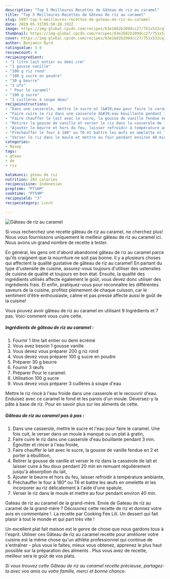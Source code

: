 ```yaml
---
description: "Top 5 Meilleures Recettes de Gâteau de riz au caramel"
title: "Top 5 Meilleures Recettes de Gâteau de riz au caramel"
slug: 5897-top-5-meilleures-recettes-de-gateau-de-riz-au-caramel
date: 2020-05-31T05:50:28.192Z
image: https://img-global.cpcdn.com/recipes/63e1682b209dcc27/751x532cq70/gateau-de-riz-au-caramel-photo-principale-de-la-recette.jpg
thumbnail: https://img-global.cpcdn.com/recipes/63e1682b209dcc27/751x532cq70/gateau-de-riz-au-caramel-photo-principale-de-la-recette.jpg
cover: https://img-global.cpcdn.com/recipes/63e1682b209dcc27/751x532cq70/gateau-de-riz-au-caramel-photo-principale-de-la-recette.jpg
author: Benjamin Byrd
ratingvalue: 3.9
reviewcount: 6
recipeingredient:
- "1 litre lait entier ou demi crm"
- "1 gousse vanille"
- "200 g riz rond"
- "100 g sucre en poudre"
- "30 g beurre"
- "3 ufs"
- " Pour le caramel"
- "100 g sucre"
- "3 cuillères à soupe deau"
recipeinstructions:
- "Dans une casserole, mettre le sucre et l&#39;eau pour faire le caramel. Une fois cuit, le verser dans un moule à manqué ou un plat à gratin,"
- "Faire cuire le riz dans une casserole d&#39;eau bouillante pendant 3 min. Égoutter et rincer à l&#39;eau froide,"
- "Faire chauffer le lait avec le sucre, la gousse de vanille fendue en 2 et porter à ébullition,"
- "Retirer la gousse de vanille et verser le riz dans la casserole de lait et laisser cuire à feu doux pendant 20 min en remuant régulièrement jusqu&#39;à absorption du lait,"
- "Ajouter le beurre et hors du feu, laisser refroidir à température ambiante,"
- "Préchauffer le four à 180° ou T6 et battre les œufs en omelette et les incorporer au riz délicatement à l&#39;aide d&#39;une spatule,"
- "Verser le riz dans le moule et mettre au four pendant environ 40 min."
categories:
- Resep
tags:
- gteau
- de
- riz

katakunci: gteau de riz 
nutrition: 283 calories
recipecuisine: Indonesian
preptime: "PT16M"
cooktime: "PT59M"
recipeyield: "3"
recipecategory: Lunch

---
```



![Gâteau de riz au caramel](https://img-global.cpcdn.com/recipes/63e1682b209dcc27/751x532cq70/gateau-de-riz-au-caramel-photo-principale-de-la-recette.jpg)

Si vous recherchez une recette gâteau de riz au caramel, ne cherchez plus! Nous vous fournissons uniquement le meilleur gâteau de riz au caramel ici. Nous avons un grand nombre de recette à tester.

En général, les gens ont d'abord abandonné gâteau de riz au caramel parce qu'ils craignent que la nourriture ne soit pas bonne. Il y a plusieurs choses qui affectent la qualité gustative de gâteau de riz au caramel! En partant du type d'ustensile de cuisine, assurez-vous toujours d'utiliser des ustensiles de cuisine de qualité et toujours en bon état. Ensuite, la qualité des ingrédients utilisés affecte également le goût, vous devez donc utiliser des ingrédients frais. Et enfin, pratiquez-vous pour reconnaître les différentes saveurs de la cuisine, profitez pleinement de chaque cuisson, car le sentiment d'être enthousiaste, calme et pas pressé affecte aussi le goût de la cuisine!

<!--inarticleads1-->

Vous pouvez avoir gâteau de riz au caramel en utilisant 9 Ingrédients et 7 pas. Voici comment vous cuire cette.

##### Ingrédients de gâteau de riz au caramel :

1. Fournir 1 litre lait entier ou demi écrémé
1. Vous avez besoin 1 gousse vanille
1. Vous devez vous préparer 200 g riz rond
1. Vous devez vous préparer 100 g sucre en poudre
1. Préparer 30 g beurre
1. Fournir 3 œufs
1. Préparer  Pour le caramel:
1. Utilisation 100 g sucre
1. Vous devez vous préparer 3 cuillères à soupe d&#39;eau


Mettre le riz rincé à l&#39;eau froide dans une casserole et le recouvrir d&#39;eau. Enduisez avec ce caramel le fond et les parois d&#39;un moule. Déversez-y la pâte à base de riz. Pour en savoir plus sur les aliments de cette. 

<!--inarticleads2-->

##### Gâteau de riz au caramel pas à pas :

1. Dans une casserole, mettre le sucre et l&#39;eau pour faire le caramel. Une fois cuit, le verser dans un moule à manqué ou un plat à gratin,
1. Faire cuire le riz dans une casserole d&#39;eau bouillante pendant 3 min. Égoutter et rincer à l&#39;eau froide,
1. Faire chauffer le lait avec le sucre, la gousse de vanille fendue en 2 et porter à ébullition,
1. Retirer la gousse de vanille et verser le riz dans la casserole de lait et laisser cuire à feu doux pendant 20 min en remuant régulièrement jusqu&#39;à absorption du lait,
1. Ajouter le beurre et hors du feu, laisser refroidir à température ambiante,
1. Préchauffer le four à 180° ou T6 et battre les œufs en omelette et les incorporer au riz délicatement à l&#39;aide d&#39;une spatule,
1. Verser le riz dans le moule et mettre au four pendant environ 40 min.


Gateau de riz au caramel de la grand-mère. Envie de Gateau de riz au caramel de la grand-mère ? Découvrez cette recette de riz et donnez votre avis en commentaire !. La recette par Cooking Fée Lili. Un dessert qui fait plaisir à tout le monde et qui part très vite ! 

<!--inarticleads1-->

<p>
Un excellent plat fait maison est le genre de chose que nous gardons tous à l'esprit. Utiliser ces Gâteau de riz au caramel recette pour améliorer votre cuisine est la même chose qu'un athlète professionnel qui continue de s'entraîner - plus vous le faites, mieux vous obtenez, apprenez le plus haut possible sur la préparation des aliments . Plus vous avez de recette, meilleur sera le goût de vos plats.
</p>

<p>
<i>Si vous trouvez cette Gâteau de riz au caramel recette précieuse, partagez-la avec vos amis ou votre famille, merci et bonne chance.</i>
</p>
